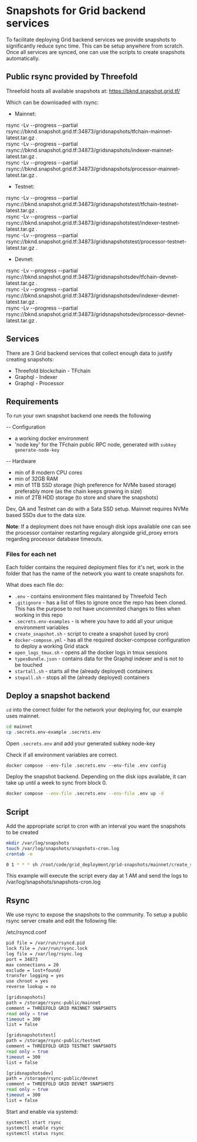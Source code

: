 # Snapshots for Grid backend services

To facilitate deploying Grid backend services we provide snapshots to significantly reduce sync time. This can be setup anywhere from scratch. Once all services are synced, one can use the scripts to create snapshots automatically.


## Public rsync provided by Threefold

Threefold hosts all available snapshots at: https://bknd.snapshot.grid.tf/

Which can be downloaded with rsync:

- Mainnet:

rsync -Lv --progress --partial rsync://bknd.snapshot.grid.tf:34873/gridsnapshots/tfchain-mainnet-latest.tar.gz .  
rsync -Lv --progress --partial rsync://bknd.snapshot.grid.tf:34873/gridsnapshots/indexer-mainnet-latest.tar.gz .  
rsync -Lv --progress --partial rsync://bknd.snapshot.grid.tf:34873/gridsnapshots/processor-mainnet-latest.tar.gz .  

- Testnet:

rsync -Lv --progress --partial rsync://bknd.snapshot.grid.tf:34873/gridsnapshotstest/tfchain-testnet-latest.tar.gz .  
rsync -Lv --progress --partial rsync://bknd.snapshot.grid.tf:34873/gridsnapshotstest/indexer-testnet-latest.tar.gz .  
rsync -Lv --progress --partial rsync://bknd.snapshot.grid.tf:34873/gridsnapshotstest/processor-testnet-latest.tar.gz .  

- Devnet:

rsync -Lv --progress --partial rsync://bknd.snapshot.grid.tf:34873/gridsnapshotsdev/tfchain-devnet-latest.tar.gz .  
rsync -Lv --progress --partial rsync://bknd.snapshot.grid.tf:34873/gridsnapshotsdev/indexer-devnet-latest.tar.gz .  
rsync -Lv --progress --partial rsync://bknd.snapshot.grid.tf:34873/gridsnapshotsdev/processor-devnet-latest.tar.gz .   

## Services

There are 3 Grid backend services that collect enough data to justify creating snapshots:

- Threefold blockchain - TFchain
- Graphql - Indexer
- Graphql - Processor


## Requirements

To run your own snapshot backend one needs the following

-- Configuration
- a working docker environment
- 'node key' for the TFchain public RPC node, generated with `subkey generate-node-key`

-- Hardware
- min of 8 modern CPU cores
- min of 32GB RAM
- min of 1TB SSD storage (high preference for NVMe based storage) preferably more (as the chain keeps growing in size)
- min of 2TB HDD storage (to store and share the snapshots)

Dev, QA and Testnet can do with a Sata SSD setup. Mainnet requires NVMe based SSDs due to the data size.

**Note**: If a deployment does not have enough disk iops available one can see the processor container restarting regulary alongside grid_proxy errors regarding processor database timeouts.


### Files for each net

Each folder contains the required deployment files for it's net, work in the folder that has the name of the network you want to create snapshots for.

What does each file do:
- `.env` - contains environment files maintaned by Threefold Tech
- `.gitignore` - has a list of files to ignore once the repo has been cloned. This has the purpose to not have uncommited changes to files when working in this repo
- `.secrets.env-examples` - is where you have to add all your unique environment variables
- `create_snapshot.sh` - script to create a snapshot (used by cron)
- `docker-compose.yml` - has all the required docker-compose configuration to deploy a working Grid stack
- `open_logs_tmux.sh` - opens all the docker logs in tmux sessions
- `typesBundle.json` - contains data for the Graphql indexer and is not to be touched
- `startall.sh` - starts all the (already deployed) containers
- `stopall.sh` - stops all the (already deployed) containers


## Deploy a snapshot backend

`cd` into the correct folder for the network your deploying for, our example uses mainnet.

```sh
cd mainnet
cp .secrets.env-example .secrets.env
```

Open `.secrets.env` and add your generated subkey node-key

Check if all environment variables are correct.
```
docker compose --env-file .secrets.env --env-file .env config
```

Deploy the snapshot backend. Depending on the disk iops available, it can take up until a week to sync from block 0.

```sh
docker compose --env-file .secrets.env --env-file .env up -d
```


## Script

Add the appropriate script to cron with an interval you want the snapshots to be created

```sh
mkdir /var/log/snapshots
touch /var/log/snapshots/snapshots-cron.log
crontab -e
```

```sh
0 1 * * * sh /root/code/grid_deployment/grid-snapshots/mainnet/create_snapshot.sh > /var/log/snapshots/snapshots-cron.log 2>&1
```

This example will execute the script every day at 1 AM and send the logs to /var/log/snapshots/snapshots-cron.log


## Rsync

We use rsync to expose the snapshots to the community. To setup a public rsync server create and edit the following file:

/etc/rsyncd.conf

```sh
pid file = /var/run/rsyncd.pid
lock file = /var/run/rsync.lock
log file = /var/log/rsync.log
port = 34873
max connections = 20
exclude = lost+found/
transfer logging = yes
use chroot = yes
reverse lookup = no

[gridsnapshots]
path = /storage/rsync-public/mainnet
comment = THREEFOLD GRID MAINNET SNAPSHOTS
read only = true
timeout = 300
list = false

[gridsnapshotstest]
path = /storage/rsync-public/testnet
comment = THREEFOLD GRID TESTNET SNAPSHOTS
read only = true
timeout = 300
list = false

[gridsnapshotsdev]
path = /storage/rsync-public/devnet
comment = THREEFOLD GRID DEVNET SNAPSHOTS
read only = true
timeout = 300
list = false
```

Start and enable via systemd:

```sh
systemctl start rsync
systemctl enable rsync
systemctl status rsync
```
